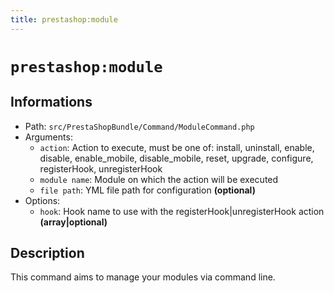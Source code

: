 ```yaml
---
title: prestashop:module
---
```


# `prestashop:module`

## Informations

* Path: `src/PrestaShopBundle/Command/ModuleCommand.php`
* Arguments:
  * `action`: Action to execute, must be one of: install, uninstall, enable, disable, enable_mobile, disable_mobile, reset, upgrade, configure, registerHook, unregisterHook
  * `module name`: Module on which the action will be executed
  * `file path`: YML file path for configuration __(optional)__
* Options:
  * `hook`: Hook name to use with the registerHook|unregisterHook action __(array|optional)__

## Description

This command aims to manage your modules via command line.


